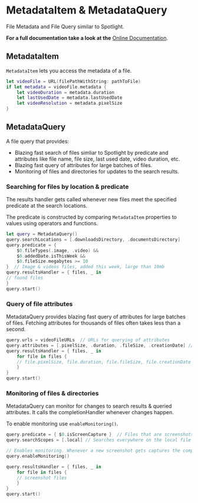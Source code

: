 # MetadataItem & MetadataQuery

File Metadata and File Query similar to Spotlight.

**For a full documentation take a look at the** [Online Documentation](https://swiftpackageindex.com/flocked/FZMetadata/documentation/).


## MetadataItem

`MetadataItem` lets you access the metadata of a file.

```swift
let videoFile = URL(filePathWithString: pathToFile)
if let metadata = videoFile.metadata {
    let videoDuration = metadata.duration
    let lastUsedDate = metadata.lastUsedDate
    let videoResolution = metadata.pixelSize
}
```

## MetadataQuery

A file query that provides:
- Blazing fast search of files simliar to Spotlight by predicate and attributes like file name, file size, last used date, video duration, etc.
- Blazing fast query of attributes for large batches of files.
- Monitoring of files and directories for updates to the search results.

### Searching for files by location & predicate

The results handler gets called whenever new files meet the specified predicate at the search locations.

The predicate is constructed by comparing `MetadataItem` properties to values using operators and functions.

```swift
let query = MetadataQuery()
query.searchLocations = [.downloadsDirectory, .documentsDirectory]
query.predicate = { 
    $0.fileTypes(.image, .video) && 
    $0.addedDate.isThisWeek && 
    $0.fileSize.megabytes >= 10 
}  // Image & videos files, added this week, large than 10mb
query.resultsHandler = { files, _ in
// found files
}
query.start()
```

### Query of file attributes

MetadataQuery provides blazing fast query of attributes for large batches of files. Fetching attributes for thousands of files often takes less than a second.

```swift
query.urls = videoFileURLs  // URLs for querying of attributes
query.attributes = [.pixelSize, .duration, .fileSize, .creationDate] // Attributes to query
query.resultsHandler = { files, _ in  
    for file in files {
    // file.pixelSize, file.duration, file.fileSize, file.creationDate
    }
}
query.start()
```

### Monitoring of files & directories

MetadataQuery can monitor for changes to search results & queried attributes. It calls the completionHandler whenever changes happen.

To enable monitoring use `enableMonitoring()`.

```swift
query.predicate = { $0.isScreenCapture }  // Files that are screenshots.
query.searchScopes = [.local] // Searches everywhere on the local file system.

// Enables monitoring. Whenever a new screenshot gets captures the completion handler gets called.
query.enableMonitoring()

query.resultsHandler = { files, _ in  
    for file in files {
    // screenshot files
    }
}
query.start()
```

